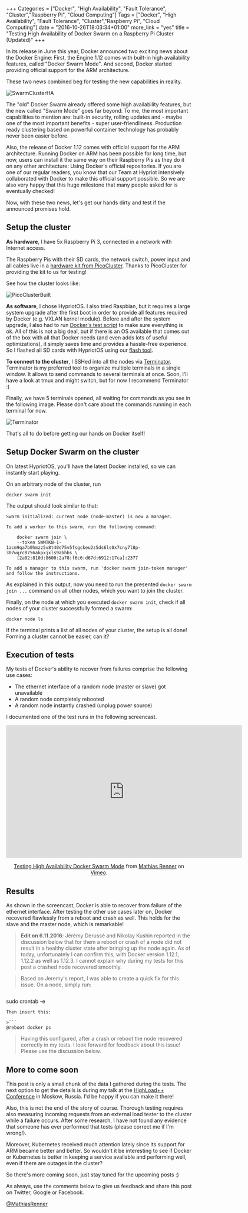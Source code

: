 +++
Categories = ["Docker", "High Availability", "Fault Tolerance", "Cluster","Raspberry Pi", "Cloud Computing"]
Tags = ["Docker", "High Availability", "Fault Tolerance", "Cluster","Raspberry Pi", "Cloud Computing"]
date = "2016-10-26T18:03:34+01:00"
more_link = "yes"
title = "Testing High Availability of Docker Swarm on a Raspberry Pi Cluster (Updated)"
+++

In its release in June this year, Docker announced two exciting news about the Docker Engine: First, the Engine 1.12 comes with built-in high availability features, called "Docker Swarm Mode". And second, Docker started providing official support for the ARM architecture.

These two news combined beg for testing the new capabilities in reality.

![SwarmClusterHA](/images/high-availability-testing/high-availability-docker-swarm.png)


<!--more-->

The "old" Docker Swarm already offered some high availability features, but the new called "Swarm Mode" goes far beyond: To me, the most important capabilities to mention are: built-in security, rolling updates and - maybe one of the most important benefits - super user-friendliness. Production ready clustering based on powerful container technology has probably never been easier before.

Also, the release of Docker 1.12 comes with official support for the ARM architecture. Running Docker on ARM has been possible for long time, but now, users can install it the same way on their Raspberry Pis as they do it on any other architecture: Using Docker's official repositories. If you are one of our regular readers, you know that our Team at Hypriot intensively collaborated with Docker to make this official support possible. So we are also very happy that this huge milestone that many people asked for is eventually checked!

Now, with these two news, let's get our hands dirty and test if the announced promises hold.


Setup the cluster
----------------------

**As hardware**, I have 5x Raspberry Pi 3, connected in a network with Internet access.

The Raspberry Pis with their SD cards, the network switch, power input and all cables live in a [hardware kit from PicoCluster](
https://www.picocluster.com/collections/starter-picocluster-kits/products/pico-5-raspberry-pi-starter-kit?variant=29344698892
). Thanks to PicoCluster for providing the kit to us for testing!

See how the cluster looks like:

![PicoClusterBuilt](/images/high-availability-testing/PicoCluster.jpg)

**As software**, I chose HypriotOS. I also tried Raspbian, but it requires a large system upgrade after the first boot in order to provide all features required by Docker (e.g. VXLAN kernel module). Before and after the system upgrade, I also had to run [Docker's test script]( https://github.com/docker/docker/blob/master/contrib/check-config.sh) to make sure everything is ok. All of this is not a big deal, but if there is an OS available that comes out of the box with all that Docker needs (and even adds lots of useful optimizations), it simply saves time and provides a hassle-free experience. So I flashed all SD cards with HypriotOS using our [flash tool](https://github.com/hypriot/flash).

**To connect to the cluster**, I SSHed into all the nodes via [Terminator](http://gnometerminator.blogspot.de/p/introduction.html). Terminator is my preferred tool to organize multiple terminals in a single window. It allows to send commands to several terminals at once. Soon, I'll have a look at tmux and might switch, but for now I recommend Terminator :)

Finally, we have 5 terminals opened, all waiting for commands as you see in the following image. Please don't care about the commands running in each terminal for now.

![Terminator](/images/high-availability-testing/terminal.png)

That's all to do before getting our hands on Docker itself!


Setup Docker Swarm on the cluster
--------------------------------

On latest HypriotOS, you'll have the latest Docker installed, so we can instantly start playing.

On an arbitrary node of the cluster, run
```
docker swarm init
```

The output should look similar to that:
```
Swarm initialized: current node (node-master) is now a manager.

To add a worker to this swarm, run the following command:

    docker swarm join \
    --token SWMTKN-1-1acm9qa7b0hmzz5v8t40d75v5fsgckeu2z5ds6ls0x7cny7l8p-307wqrc8756akpxjxls9abbbs \
    [2a02:810d:8600:2a78:f6c6:d67d:6912:17ca]:2377

To add a manager to this swarm, run 'docker swarm join-token manager' and follow the instructions.

```

As explained in this output, now you need to run the presented `docker swarm join ...` command on all other nodes, which you want to join the cluster.

Finally, on the node at which you executed `docker swarm init`, check if all nodes of your cluster successfully formed a swarm:

```
docker node ls
```

If the terminal prints a list of all nodes of your cluster, the setup is all done! Forming a cluster cannot be easier, can it?


Execution of tests
---------------------
My tests of Docker's ability to recover from failures comprise the following use cases:

  - The ethernet interface of a random node (master or slave) got unavailable
  - A random node completely rebooted
  - A random node instantly crashed (unplug power source)

I documented one of the test runs in the following screencast.

<div align="center">
<iframe src="https://player.vimeo.com/video/185361173" width="640" height="360" frameborder="0" webkitallowfullscreen mozallowfullscreen allowfullscreen></iframe>
<p><a href="https://vimeo.com/185361173">Testing High Availability Docker Swarm Mode</a> from <a href="https://vimeo.com/user54109827">Mathias Renner</a> on <a href="https://vimeo.com">Vimeo</a>.</p>
</div>

Results
------------
As shown in the screencast, Docker is able to recover from failure of the ethernet interface. After testing the other use cases later on, Docker recovered flawlessly from a reboot and crash as well. This holds for the slave and the master node, which is remarkable!

> **Edit on 6.11.2016**: Jérémy Derussé and Nikolay Kushin reported in the discussion below that for them a reboot or crash of a node did not result in a healthy cluster state after bringing up the node again. As of today, unfortunately I can confirm this, with Docker version 1.12.1, 1.12.2 as well as 1.12.3. I cannot explain why during my tests for this post a crashed node recovered smoothly.

> Based on Jeremy's report, I was able to create a quick fix for this issue. On a node, simply run:

>```
sudo crontab -e
```
Then insert this:

>```
@reboot docker ps
```
> Having this configured, after a crash or reboot the node recovered correctly in my tests. I look forward for feedback about this issue! Please use the discussion below.

More to come soon
------------------
This post is only a small chunk of the data I gathered during the tests. The next option to get the details is during my talk at the [HighLoad++ Conference](http://highload.co/) in Moskow, Russia. I'd be happy if you can make it there!

Also, this is not the end of the story of course. Thorough testing requires also measuring incoming requests from an external load tester to the cluster while a failure occurs. After some research, I have not found any evidence that someone has ever performed that tests (please correct me if I'm wrong!).

Moreover, Kubernetes received much attention lately since its support for ARM became better and better. So wouldn't it be interesting to see if Docker or Kubernetes is better in keeping a service available and performing well, even if there are outages in the cluster?

So there's more coming soon, just stay tuned for the upcoming posts :)

As always, use the comments below to give us feedback and share this post on Twitter, Google or Facebook.

[@MathiasRenner](https://twitter.com/MathiasRenner)
